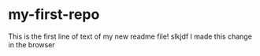 # my-first-repo

This is the first line of text of my new readme file!
slkjdf
I made this change in the browser

